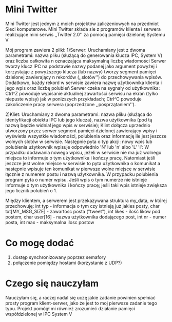 # Mini Twitter
Mini Twitter jest jednym z moich projektów zaliczeniowych na przedmiot Sieci komputerowe.
Mini Twitter składa sie z programów klienta i serwera realizujące mini serwis ,,Twitter 2.0'' za pomocą pamięci dzielonej Systemu V

Mój program zawiera 2 pliki:
1)Serwer:
Uruchamiany jest z dwoma parametrami: nazwa pliku (służącą do generowania klucza IPC, System V) oraz liczba całkowita n oznaczająca maksymalną liczbę wiadomości
Serwer tworzy klucz IPC na podstawie nazwy podanej jako argument powyżej i korzystając z powyższego klucza (lub nazwy) tworzy segment pamięci dzielonej zawierający n rekordów (,,slotów'') do przechowywania wpisów. Dodatkowo, każdy rekord w serwisie zawiera nazwę użytkownika klienta i jego wpis oraz liczbę polubień
Serwer czeka na sygnały od użytkownika:
Ctrl^Z powoduje wypisanie aktualnej zawartości serwisu na ekran (tylko niepuste wpisy) jak w poniższych przykładach;
Ctrl^C powoduje zakończenie pracy serwera (poprzedzone ,,posprzątaniem'').

2)Kliet:
Uruchamiany  z dwoma parametrami: nazwa pliku (służąca do identyfikacji obiektu IPC lub jego klucza), nazwa użytkownika (pod tą nazwą będzie widniał jego wpis w serwisie);
Klint dołącza uprzednio utworzony przez serwer segment pamięci dzielonej zawierający wpisy i wyświetla wszystkie wiadomości, polubienia oraz informację ile jest jeszcze wolnych slotów w serwisie.
Następnie pyta o typ akcji: nowy wpis lub polubienia użytkownik wpisuje odpowiednio 'N' lub 'n' albo 'L' 'l':
W przpadku dodawania nowego wpisu, jeżeli w serwisie nie ma już wolnego miejsca to informuje o tym użytkownika i kończy pracę.
Natomiast jeśli jeszcze jest wolne miejsce w serwisie to pyta użytkownika o komunikat a następnie wpisuje ten komunikat w pierwsze wolne miejsce w serwisie łącznie z numerem postu i nazwą użytkownika. 
W przypadku polubienia program pyta o numer wpisu.
Jeśli wpis o tym numerze nie istnieje informuje o tym użytkownika i kończy pracę;
jeśli taki wpis istnieje zwiększa jego licznik polubień o 1.

Między klientem, a serwerem jest przekazywana struktura my_data, w której przechowuję:
  int typ - informacja o tym czy istnieją już jakies posty,
  char txt[MY_MSG_SIZE] - zawartosc posta ("tweet"),
  int likes - ilość lików pod postem,
  char user[16] - nazwa użytkownika dodającego post,
  int nr - numer posta,
  int max - maksymalna ilosc postow

# Co mogę dodać 
1) dostęp synchronizowany poprzez semafory
2) połączenie pomiędzy hostami (korzystanie z UDP?)

# Czego się nauczyłam
Nauczyłam się, a raczej nadal się uczę jakie zadanie powinien spełniać prosty program klient-serwer, jako że jest to moj pierwsze zadanie tego typu.
Projekt pomógł mi również zrozumieć działanie pamięci współdzielonej w IPC System V
